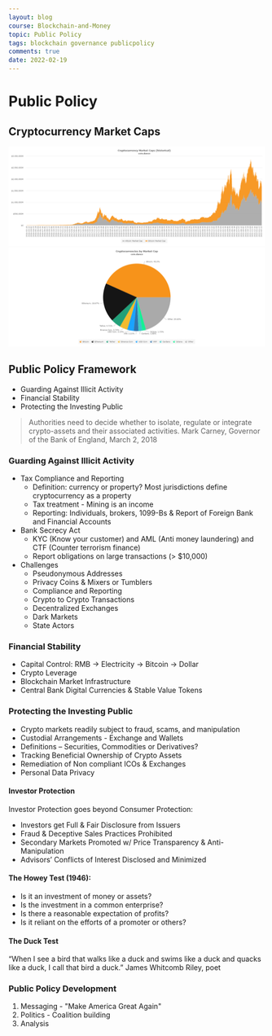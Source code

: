 ```yaml
---
layout: blog
course: Blockchain-and-Money
topic: Public Policy
tags: blockchain governance publicpolicy
comments: true
date: 2022-02-19
---
```


# Public Policy

## Cryptocurrency Market Caps
![coin dance market cap historical](/assets/coin-dance-market-cap-historical.png)
![coin dance market cap](/assets/coin-dance-market-cap.png)

## Public Policy Framework
*  Guarding Against Illicit Activity
*  Financial Stability
*  Protecting the Investing Public 

> Authorities need to decide whether to isolate, regulate or integrate crypto-assets and their associated activities.
> Mark Carney, Governor of the Bank of England, March 2, 2018

### Guarding Against Illicit Activity
- Tax Compliance and Reporting
  - Definition: currency or property? Most jurisdictions define cryptocurrency as a property
  - Tax treatment - Mining is an income 
  - Reporting: Individuals, brokers, 1099-Bs & Report of Foreign Bank and Financial Accounts 
- Bank Secrecy Act
  - KYC (Know your customer) and AML (Anti money laundering) and CTF (Counter terrorism finance)
  - Report obligations on large transactions (> $10,000)
- Challenges
  - Pseudonymous Addresses
  - Privacy Coins & Mixers or Tumblers
  - Compliance and Reporting
  - Crypto to Crypto Transactions
  - Decentralized Exchanges
  - Dark Markets
  - State Actors

### Financial Stability
*  Capital Control: RMB -> Electricity -> Bitcoin -> Dollar
*  Crypto Leverage
*  Blockchain Market Infrastructure
*  Central Bank Digital Currencies & Stable Value Tokens 

### Protecting the Investing Public 
*  Crypto markets readily subject to fraud, scams, and manipulation
*  Custodial Arrangements - Exchange and Wallets
*  Definitions – Securities, Commodities or Derivatives?
*  Tracking Beneficial Ownership of Crypto Assets
*  Remediation of Non compliant ICOs & Exchanges
*  Personal Data Privacy

#### Investor Protection
Investor Protection goes beyond Consumer Protection:
*  Investors get Full & Fair Disclosure from Issuers
*  Fraud & Deceptive Sales Practices Prohibited
*  Secondary Markets Promoted w/ Price Transparency & Anti-Manipulation
*  Advisors’ Conflicts of Interest Disclosed and Minimized

#### The Howey Test (1946):
*  Is it an investment of money or assets?
*  Is the investment in a common enterprise?
*  Is there a reasonable expectation of profits?
*  Is it reliant on the efforts of a promoter or others? 

#### The Duck Test
“When I see a bird that walks like a duck and swims like a duck and quacks like a duck, I call that bird a duck.” James Whitcomb Riley, poet

### Public Policy Development
1.  Messaging - "Make America Great Again"
2.  Politics - Coalition building
3.  Analysis
